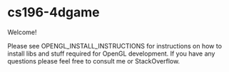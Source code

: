 # cs196-4dgame
Welcome!

Please see OPENGL_INSTALL_INSTRUCTIONS for instructions on how to install libs
and stuff required for OpenGL development.
If you have any questions please feel free to consult me or StackOverflow.
